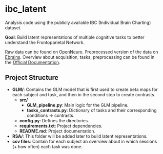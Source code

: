 # ibc_latent
Analysis code using the publicly available IBC (Individual Brain Charting) dataset.

**Goal**: Build latent representations of multiple cognitive tasks to better understand the Frontoparietal Network.

Raw data can be found on [OpenNeuro](https://openneuro.org/datasets/ds002685/versions/1.3.1). Preprocessed version of the data on [Ebrains](https://search.kg.ebrains.eu/instances/44214176-0e8c-48de-8cff-4b6f9593415d). Overview about acquisition, tasks, preprocessing can be found in the [Official Documentation](https://individual-brain-charting.github.io/docs/tasks.html#attention).

## Project Structure

- **GLM/**: Contains the GLM model that is first used to create beta maps for each subject and task, and then in the second step to create contrasts.
  - **src/**
    - **GLM_pipeline.py**: Main logic for the GLM pipeline.
    - **tasks_contrasts.py**: Dictionary of tasks and their corresponding conditions -> contrasts.
  - **config.py**: Defines the directories.
  - **requirements.txt**: Project dependencies.
  - **README.md**: Project documentation.
- **RSA/**: This folder will be added later to build latent representations.
- **csv files**: Contain for each subject an overview about in which sessions (+ how often) each task was done.
